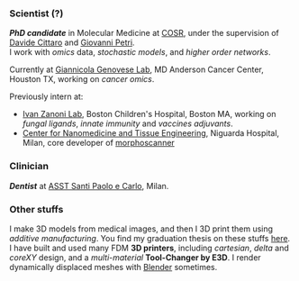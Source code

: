 ### Scientist (?)
***PhD candidate*** in Molecular Medicine at [COSR](https://research.hsr.it/en/centers/omics-sciences.html), under the supervision of [Davide Cittaro](https://github.com/dawe) and [Giovanni Petri](https://github.com/lordgrilo).\
I work with *omics* data, *stochastic models*, and *higher order networks*.

Currently at [Giannicola Genovese Lab](https://faculty.mdanderson.org/profiles/giannicola_genovese.html), MD Anderson Cancer Center, Houston TX, working on *cancer omics*.

Previously intern at:
- [Ivan Zanoni Lab](https://www.zanonilab.com/), Boston Children's Hospital, Boston MA, working on *fungal ligands*, *innate immunity* and *vaccines adjuvants*.
- [Center for Nanomedicine and Tissue Engineering](https://www.cnte.science/), Niguarda Hospital, Milan, core developer of [morphoscanner](https://github.com/lillux/morphoscanner)

### Clinician
***Dentist*** at [ASST Santi Paolo e Carlo](https://www.asst-santipaolocarlo.it/), Milan.

### Other stuffs
I make 3D models from medical images, and then I 3D print them using *additive manufacturing*. You find my graduation thesis on these stuffs [here](https://github.com/lillux/Technology-in-Dentistry).\
I have built and used many FDM **3D printers**, including *cartesian*, *delta* and *coreXY* design, and a *multi-material* **Tool-Changer by E3D**. I render dynamically displaced meshes with [Blender](https://www.blender.org/) sometimes.
